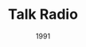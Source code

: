 ---
layout: productions
title: Talk Radio
date: 1991
featured_image:
category:
Theatre: Players by the Sea
cast:
crew:
- Director: Michael Lipp
external_links:
---